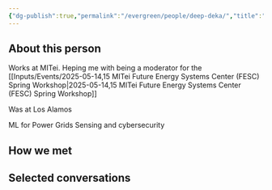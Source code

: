 ```yaml
---
{"dg-publish":true,"permalink":"/evergreen/people/deep-deka/","title":"Research Scientist","tags":["people"]}
---
```


## About this person
Works at MITei.
Heping me with being a moderator for the [[Inputs/Events/2025-05-14,15 MITei Future Energy Systems Center (FESC) Spring Workshop\|2025-05-14,15 MITei Future Energy Systems Center (FESC) Spring Workshop]]

Was at Los Alamos

ML for Power Grids
Sensing and cybersecurity
## How we met


## Selected conversations

